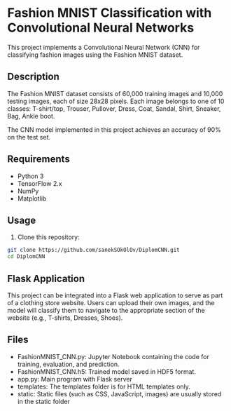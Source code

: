 # Fashion MNIST Classification with Convolutional Neural Networks

This project implements a Convolutional Neural Network (CNN) for classifying fashion images using the Fashion MNIST dataset.

## Description

The Fashion MNIST dataset consists of 60,000 training images and 10,000 testing images, each of size 28x28 pixels. Each image belongs to one of 10 classes: T-shirt/top, Trouser, Pullover, Dress, Coat, Sandal, Shirt, Sneaker, Bag, Ankle boot.

The CNN model implemented in this project achieves an accuracy of 90% on the test set.

## Requirements

- Python 3
- TensorFlow 2.x
- NumPy
- Matplotlib

## Usage

1. Clone this repository:

```bash
git clone https://github.com/sanekSOkOlOv/DiplomCNN.git
cd DiplomCNN
```

## Flask Application
This project can be integrated into a Flask web application to serve as part of a clothing store website. Users can upload their own images, and the model will classify them to navigate to the appropriate section of the website (e.g., T-shirts, Dresses, Shoes).

## Files

- FashionMNIST_CNN.py: Jupyter Notebook containing the code for training, evaluation, and prediction.
- FashionMNIST_CNN.h5: Trained model saved in HDF5 format.
- app.py: Main program with Flask server
- templates: The templates folder is for HTML templates only.
- static: Static files (such as CSS, JavaScript, images) are usually stored in the static folder
